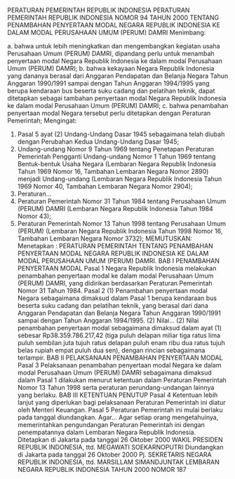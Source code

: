  PERATURAN PEMERINTAH REPUBLIK INDONESIA PERATURAN PEMERINTAH REPUBLIK INDONESIA NOMOR 94 TAHUN 2000 TENTANG PENAMBAHAN PENYERTAAN MODAL NEGARA REPUBLIK INDONESIA KE DALAM MODAL PERUSAHAAN UMUM (PERUM) DAMRI
Menimbang:

a. bahwa untuk lebih meningkatkan dan mengembangkan kegiatan usaha Perusahaan Umum (PERUM) DAMRI, dipandang perlu untuk menambah penyertaan modal Negara Republik Indonesia ke dalam modal Perusahaan Umum (PERUM) DAMRI;
b. bahwa kekayaan Negara Republik Indonesia yang dananya berasal dari Anggaran Pendapatan dan Belanja Negara Tahun Anggaran 1990/1991 sampai dengan Tahun Anggaran 1994/1995 yang berupa kendaraan bus beserta suku cadang dan pelatihan teknik, dapat ditetapkan sebagai tambahan penyertaan modal Negara Republik Indonesia ke dalam modal Perusahaan Umum (PERUM) DAMRI;
c. bahwa penambahan penyertaan modal Negara tersebut perlu ditetapkan dengan Peraturan Pemerintah;
Mengingat:

1. Pasal 5 ayat (2) Undang-Undang Dasar 1945 sebagaimana telah diubah dengan Perubahan Kedua Undang-Undang Dasar 1945;
2. Undang-undang Nomor 9 Tahun 1969 tentang Penetapan Peraturan Pemerintah Pengganti Undang-undang Nomor 1 Tahun 1969 tentang Bentuk-bentuk Usaha Negara (Lembaran Negara Republik Indonesia Tahun 1969 Nomor 16, Tambahan Lembaran Negara Nomor 2890) menjadi Undang-undang (Lembaran Negara Republik Indonesia Tahun 1969 Nomor 40, Tambahan Lembaran Negara Nomor 2904);
3. Peraturan...
3. Peraturan Pemerintah Nomor 31 Tahun 1984 tentang Perusahaan Umum (PERUM) DAMRI (Lembaran Negara Republik Indonesia Tahun 1984 Nomor 43);
4. Peraturan Pemerintah Nomor 13 Tahun 1998 tentang Perusahaan Umum (PERUM) (Lembaran Negara Republik Indonesia Tahun 1998 Nomor 16, Tambahan Lembaran Negara Nomor 3732);
MEMUTUSKAN:
 Menetapkan : PERATURAN PEMERINTAH TENTANG PENAMBAHAN PENYERTAAN MODAL NEGARA REPUBLIK INDONESIA KE DALAM MODAL PERUSAHAAN UMUM (PERUM) DAMRI.
BAB I PENAMBAHAN PENYERTAAN MODAL
Pasal 1
Negara Republik Indonesia melakukan penambahan penyertaan modal ke dalam modal Perusahaan Umum (PERUM) DAMRI, yang didirikan berdasarkan Peraturan Pemerintah Nomor 31 Tahun 1984.
Pasal 2
(1) Penambahan penyertaan modal Negara sebagaimana dimaksud dalam Pasal 1 berupa kendaraan bus beserta suku cadang dan pelatihan teknik, yang berasal dari dana Anggaran Pendapatan dan Belanja Negara Tahun Anggaran 1990/1991 sampai dengan Tahun Anggaran 1994/1995.
(2) Nilai...
(2) Nilai penambahan penyertaan modal sebagaimana dimaksud dalam ayat (1) sebesar Rp38.359.786.217,42 (tiga puluh delapan miliar tiga ratus lima puluh sembilan juta tujuh ratus delapan puluh enam ribu dua ratus tujuh belas rupiah empat puluh dua sen), dengan rincian sebagaimana terlampir.
BAB II PELAKSANAAN PENAMBAHAN PENYERTAAN MODAL
Pasal 3
Pelaksanaan penambahan penyertaan modal Negara ke dalam modal Perusahaan Umum (PERUM) DAMRI sebagaimana dimaksud dalam Pasal 1 dilakukan menurut ketentuan dalam Peraturan Pemerintah Nomor 13 Tahun 1998 serta peraturan perundang-undangan lainnya yang berlaku.
BAB III KETENTUAN PENUTUP
Pasal 4
Ketentuan lebih lanjut yang diperlukan bagi pelaksanaan Peraturan Pemerintah ini diatur oleh Menteri Keuangan.
Pasal 5
Peraturan Pemerintah ini mulai berlaku pada tanggal diundangkan. Agar...
Agar setiap orang mengetahuinya, memerintahkan pengundangan Peraturan Pemerintah ini dengan penempatannya dalam Lembaran Negara Republik Indonesia. Ditetapkan di Jakarta pada tanggal 26 Oktober 2000 WAKIL PRESIDEN REPUBLIK INDONESIA, ttd. MEGAWATI SOEKARNOPUTRI Diundangkan di Jakarta pada tanggal 26 Oktober 2000 Pj. SEKRETARIS NEGARA REPUBLIK INDONESIA, ttd. MARSILLAM SIMANDJUNTAK LEMBARAN NEGARA REPUBLIK INDONESIA TAHUN 2000 NOMOR 187